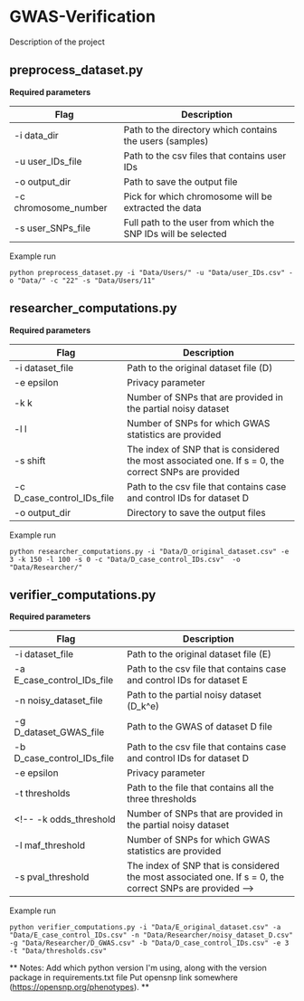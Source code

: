 # GWAS-Verification
Description of the project

## preprocess_dataset.py

__Required parameters__

Flag | Description 
--- | ---
-i data_dir |  Path to the directory which contains the users (samples)
-u user_IDs_file | Path to the csv files that contains user IDs
-o output_dir | Path to save the output file
-c chromosome_number | Pick for which chromosome will be extracted the data
-s user_SNPs_file | Full path to the user from which the SNP IDs will be selected


Example run
```
python preprocess_dataset.py -i "Data/Users/" -u "Data/user_IDs.csv" -o "Data/" -c "22" -s "Data/Users/11"
```

## researcher_computations.py

__Required parameters__

Flag | Description 
--- | ---
-i dataset_file |  Path to the original dataset file (D)
-e epsilon | Privacy parameter
-k k | Number of SNPs that are provided in the partial noisy dataset
-l l | Number of SNPs for which GWAS statistics are provided
-s shift | The index of SNP that is considered the most associated one. If s = 0, the correct SNPs are provided
-c D_case_control_IDs_file | Path to the csv file that contains case and control IDs for dataset D
-o output_dir | Directory to save the output files

Example run
```
python researcher_computations.py -i "Data/D_original_dataset.csv" -e 3 -k 150 -l 100 -s 0 -c "Data/D_case_control_IDs.csv"  -o "Data/Researcher/"
```

## verifier_computations.py

__Required parameters__

Flag | Description 
--- | ---
-i dataset_file |  Path to the original dataset file (E)
-a E_case_control_IDs_file |  Path to the csv file that contains case and control IDs for dataset E
-n noisy_dataset_file |  Path to the partial noisy dataset (D_k^e)
-g D_dataset_GWAS_file |  Path to the GWAS of dataset D file
-b D_case_control_IDs_file |  Path to the csv file that contains case and control IDs for dataset D
-e epsilon | Privacy parameter
-t thresholds | Path to the file that contains all the three thresholds
<!-- -k odds_threshold | Number of SNPs that are provided in the partial noisy dataset
-l maf_threshold | Number of SNPs for which GWAS statistics are provided
-s pval_threshold | The index of SNP that is considered the most associated one. If s = 0, the correct SNPs are provided -->


Example run
```
python verifier_computations.py -i "Data/E_original_dataset.csv" -a "Data/E_case_control_IDs.csv" -n "Data/Researcher/noisy_dataset_D.csv" -g "Data/Researcher/D_GWAS.csv" -b "Data/D_case_control_IDs.csv" -e 3 -t "Data/thresholds.csv"
```


**
Notes:
Add which python version I'm using, along with the version package in requirements.txt file
Put opensnp link somewhere (https://opensnp.org/phenotypes). **
